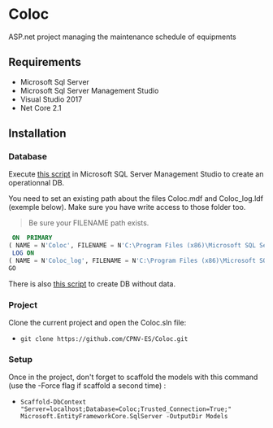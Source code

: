 # Coloc
ASP.net project managing the maintenance schedule of equipments

## Requirements
- Microsoft Sql Server 
- Microsoft Sql Server Management Studio
- Visual Studio 2017 
- Net Core 2.1

## Installation
### Database
Execute [this script](https://github.com/CPNV-ES/Coloc/blob/master/docs/database/CreateDbWithSeeder.sql) in Microsoft SQL Server Management Studio to create an operationnal DB.

<aside class="warning">
You need to set an existing path about the files Coloc.mdf and Coloc_log.ldf (exemple below). Make sure you have write access to those folder too.
</aside>

> Be sure your FILENAME path exists.
```sql
 ON  PRIMARY 
( NAME = N'Coloc', FILENAME = N'C:\Program Files (x86)\Microsoft SQL Server\MSSQL13.MSSQLSERVER\MSSQL\DATA\Coloc.mdf' , SIZE = 8192KB , MAXSIZE = UNLIMITED, FILEGROWTH = 65536KB )
 LOG ON 
( NAME = N'Coloc_log', FILENAME = N'C:\Program Files (x86)\Microsoft SQL Server\MSSQL13.MSSQLSERVER\MSSQL\DATA\Coloc_log.ldf' , SIZE = 8192KB , MAXSIZE = 2048GB , FILEGROWTH = 65536KB )
GO
```
There is also [this script](https://github.com/CPNV-ES/Coloc/blob/master/docs/database/CreateEmptyColocDB.sql) to create DB without data.

### Project
Clone the current project and open the Coloc.sln file:
- `git clone https://github.com/CPNV-ES/Coloc.git`

### Setup
Once in the project, don't forget to scaffold the models with this command (use the -Force flag if scaffold a second time) :
- `Scaffold-DbContext "Server=localhost;Database=Coloc;Trusted_Connection=True;" Microsoft.EntityFrameworkCore.SqlServer -OutputDir Models`
